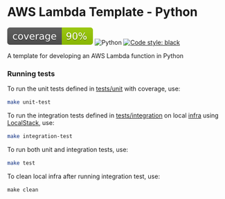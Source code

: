 # AWS Lambda Template - Python
![](coverage.svg)
![Python](https://img.shields.io/badge/python-3.8%20|%203.9-blue.svg?logo=python)
[![Code style: black](https://img.shields.io/badge/code%20style-black-black.svg)](https://github.com/psf/black)

A template for developing an AWS Lambda function in Python

### Running tests

To run the unit tests defined in [tests/unit](tests/unit) with coverage, use:

```bash
make unit-test
```

To run the integration tests defined in [tests/integration](tests/integration) on local [infra](infra) using [LocalStack](https://docs.localstack.cloud), use:
```bash
make integration-test
```

To run both unit and integration tests, use:
```bash
make test
```

To clean local infra after running integration test, use:
```
make clean
```

